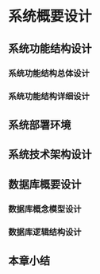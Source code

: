 # 系统概要设计

## 系统功能结构设计

  ### 系统功能结构总体设计

  ### 系统功能结构详细设计

## 系统部署环境

## 系统技术架构设计

## 数据库概要设计

  ### 数据库概念模型设计

  ### 数据库逻辑结构设计

## 本章小结